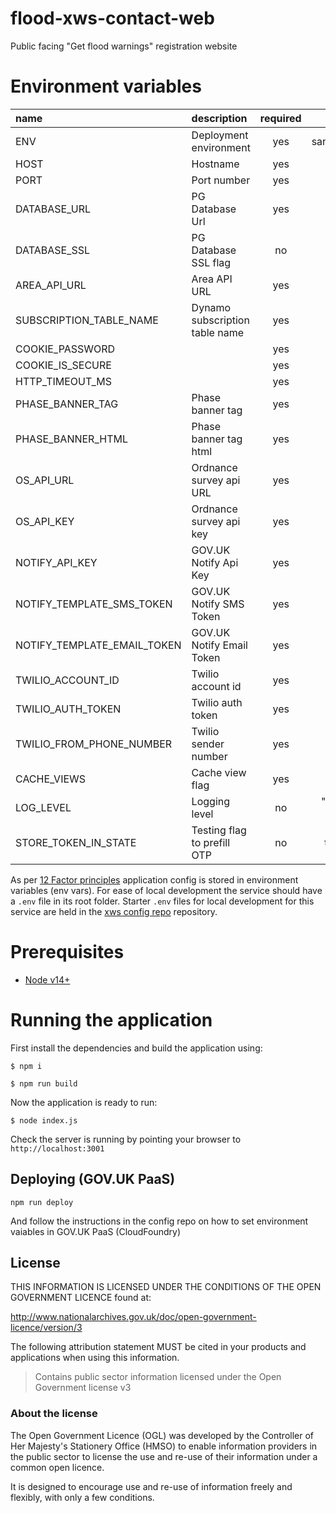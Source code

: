 # flood-xws-contact-web

Public facing "Get flood warnings" registration website

# Environment variables

| name                         | description                    | required   | valid                         |
| :--------------------------  | :----------------------------  | :--------: | :---------------------------: |
| ENV                          | Deployment environment         | yes        | sandbox,test,production       |
| HOST                         | Hostname                       | yes        |                               |
| PORT                         | Port number                    | yes        |                               |
| DATABASE_URL                 | PG Database Url                | yes        |                               |
| DATABASE_SSL                 | PG Database SSL flag           | no         | true/false                    |
| AREA_API_URL                 | Area API URL                   | yes        |                               |
| SUBSCRIPTION_TABLE_NAME      | Dynamo subscription table name | yes        |                               |
| COOKIE_PASSWORD              |                                | yes        |                               |
| COOKIE_IS_SECURE             |                                | yes        |                               |
| HTTP_TIMEOUT_MS              |                                | yes        |                               |
| PHASE_BANNER_TAG             | Phase banner tag               | yes        |                               |
| PHASE_BANNER_HTML            | Phase banner tag html          | yes        |                               |
| OS_API_URL                   | Ordnance survey api URL        | yes        |                               |
| OS_API_KEY                   | Ordnance survey api key        | yes        |                               |
| NOTIFY_API_KEY               | GOV.UK Notify Api Key          | yes        |                               |
| NOTIFY_TEMPLATE_SMS_TOKEN    | GOV.UK Notify SMS Token        | yes        |                               |
| NOTIFY_TEMPLATE_EMAIL_TOKEN  | GOV.UK Notify Email Token      | yes        |                               |
| TWILIO_ACCOUNT_ID            | Twilio account id              | yes        |                               |
| TWILIO_AUTH_TOKEN            | Twilio auth token              | yes        |                               |
| TWILIO_FROM_PHONE_NUMBER     | Twilio sender number           | yes        |                               |
| CACHE_VIEWS                  | Cache view flag                | yes        | true/false                    |
| LOG_LEVEL                    | Logging level                  | no         | "debug" (default) or "warn"   |
| STORE_TOKEN_IN_STATE         | Testing flag to prefill OTP    | no         | true/false  (default)         |


As per [12 Factor principles](https://12factor.net/config) application config is stored in environment variables (env vars). For ease of local development the service should have a `.env` file in its root folder. Starter `.env` files for local development for this service are held in the [xws config repo](https://github.com/DEFRA/flood-xws-config/tree/master/flood-xws-contact-web) repository.

# Prerequisites

* [Node v14+](https://nodejs.org/en/download/)

# Running the application

First install the dependencies and build the application using:

`$ npm i`

`$ npm run build`

Now the application is ready to run:

`$ node index.js`

Check the server is running by pointing your browser to `http://localhost:3001`

## Deploying (GOV.UK PaaS)

`npm run deploy`

And follow the instructions in the config repo on how to set environment vaiables in GOV.UK PaaS (CloudFoundry)

## License

THIS INFORMATION IS LICENSED UNDER THE CONDITIONS OF THE OPEN GOVERNMENT LICENCE found at:

http://www.nationalarchives.gov.uk/doc/open-government-licence/version/3

The following attribution statement MUST be cited in your products and applications when using this information.

> Contains public sector information licensed under the Open Government license v3

### About the license

The Open Government Licence (OGL) was developed by the Controller of Her Majesty's Stationery Office (HMSO) to enable information providers in the public sector to license the use and re-use of their information under a common open licence.

It is designed to encourage use and re-use of information freely and flexibly, with only a few conditions.